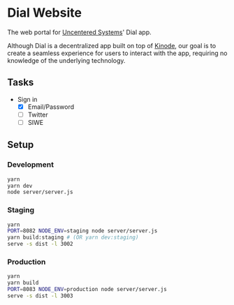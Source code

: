 # Dial Website

The web portal for [Uncentered Systems](https://uncentered.systems)' Dial app.

Although Dial is a decentralized app built on top of [Kinode](https://github.com/kinode-dao/kinode), our goal is to create a seamless experience for users to interact with the app, requiring no knowledge of the underlying technology.

## Tasks

-   Sign in
    -   [x] Email/Password
    -   [ ] Twitter
    -   [ ] SIWE

## Setup

### Development

```sh
yarn
yarn dev
node server/server.js
```

### Staging

```sh
yarn
PORT=8082 NODE_ENV=staging node server/server.js
yarn build:staging # (OR yarn dev:staging)
serve -s dist -l 3002
```

### Production

```sh
yarn
yarn build
PORT=8083 NODE_ENV=production node server/server.js
serve -s dist -l 3003
```
